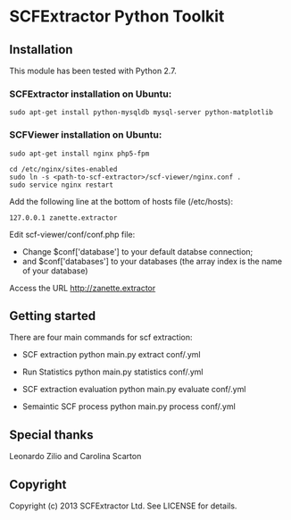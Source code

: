 # SCFExtractor Python Toolkit

## Installation

This module has been tested with Python 2.7.

### SCFExtractor installation on Ubuntu:

    sudo apt-get install python-mysqldb mysql-server python-matplotlib

### SCFViewer installation on Ubuntu:
            
    sudo apt-get install nginx php5-fpm 

    cd /etc/nginx/sites-enabled
    sudo ln -s <path-to-scf-extractor>/scf-viewer/nginx.conf .
    sudo service nginx restart

Add the following line at the bottom of hosts file (/etc/hosts):

    127.0.0.1 zanette.extractor

Edit scf-viewer/conf/conf.php file:
* Change $conf['database'] to your default databse connection;
* and $conf['databases'] to your databases (the array index is the name of your database)

Access the URL http://zanette.extractor 

## Getting started
  There are four main commands for scf extraction:
  
  * SCF extraction
        python main.py extract conf/<extract>.yml

  * Run Statistics
        python main.py statistics conf/<statistics>.yml

  * SCF extraction evaluation
        python main.py evaluate conf/<evaluate>.yml

  * Semaintic SCF process
        python main.py process conf/<process>.yml

  
## Special thanks
Leonardo Zilio and Carolina Scarton

## Copyright

Copyright (c) 2013 SCFExtractor Ltd. See LICENSE for details.
